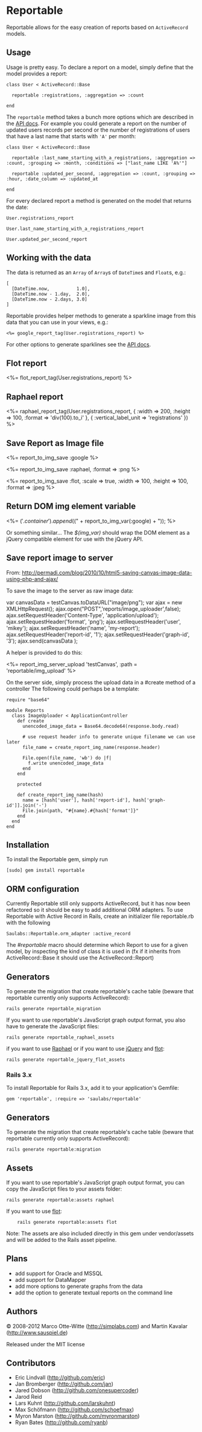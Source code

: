 Reportable
==========

Reportable allows for the easy creation of reports based on `ActiveRecord` models.


Usage
-----

Usage is pretty easy. To declare a report on a model, simply define that the model provides a report:

    class User < ActiveRecord::Base

      reportable :registrations, :aggregation => :count

    end

The `reportable` method takes a bunch more options which are described in the [API docs](http://rdoc.info/projects/saulabs/reportable). For example you could generate a report on
the number of updated users records per second or the number of registrations of users that have a last name that starts with `'A'` per month:

    class User < ActiveRecord::Base

      reportable :last_name_starting_with_a_registrations, :aggregation => :count, :grouping => :month, :conditions => ["last_name LIKE 'A%'"]

      reportable :updated_per_second, :aggregation => :count, :grouping => :hour, :date_column => :updated_at

    end

For every declared report a method is generated on the model that returns the date:

    User.registrations_report

    User.last_name_starting_with_a_registrations_report

    User.updated_per_second_report


Working with the data
---------------------

The data is returned as an `Array` of `Array`s of `DateTime`s and `Float`s, e.g.:

    [
      [DateTime.now,          1.0],
      [DateTime.now - 1.day,  2.0],
      [DateTime.now - 2.days, 3.0]
    ]

Reportable provides helper methods to generate a sparkline image from this data that you can use in your views, e.g.:

    <%= google_report_tag(User.registrations_report) %>

For other options to generate sparklines see the [API docs](http://rdoc.info/projects/saulabs/reportable).

Flot report
-----------

  <%= flot_report_tag(User.registrations_report) %>

Raphael report
-----------

  <%= raphael_report_tag(User.registrations_report, { :width => 200, :height => 100, :format => 'div(100).to_i' }, { :vertical_label_unit => 'registrations' }) %>


Save Report as Image file
-------------------------

  <%= report_to_img_save :google %>

  <%= report_to_img_save :raphael, :format => :png %>

  <%= report_to_img_save :flot, :scale => true, :width => 100, :height => 100, :format => :jpeg %>

Return DOM img element variable
-------------------------------

  <%= $('.container').append($(" + report_to_img_var(:google) + ")); %>

Or something similar... The _$(img_var)_ should wrap the DOM element as a jQuery compatible element for use with the jQuery API.

Save report image to server
---------------------------

From: http://permadi.com/blog/2010/10/html5-saving-canvas-image-data-using-php-and-ajax/

To save the image to the server as raw image data:

  var canvasData = testCanvas.toDataURL("image/png");
  var ajax = new XMLHttpRequest();
  ajax.open("POST",'reports/image_uploader',false);
  ajax.setRequestHeader('Content-Type', 'application/upload');
  ajax.setRequestHeader('format', 'png');
  ajax.setRequestHeader('user', 'mikey');
  ajax.setRequestHeader('name', 'my-report');
  ajax.setRequestHeader('report-id', '1');
  ajax.setRequestHeader('graph-id', '3');
  ajax.send(canvasData );  

A helper is provided to do this:

  <%= report_img_server_upload 'testCanvas', :path = 'reportable/img_upload' %>

On the server side, simply process the upload data in a #create method of a controller
The following could perhaps be a template:
  
    require "base64"

    module Reports
      class ImageUploader < ApplicationController
        def create
          unencoded_image_data = Base64.decode64(response.body.read)

          # use request header info to generate unique filename we can use later
          file_name = create_report_img_name(response.header)

          File.open(file_name, 'wb') do |f|
            f.write unencoded_image_data
          end
        end

        protected

        def create_report_img_name(hash)
          name = [hash['user'], hash['report-id'], hash['graph-id']].join('-')
          File.join(path, "#{name}.#{hash['format']}"
        end
      end
    end

Installation
------------

To install the Reportable gem, simply run

    [sudo] gem install reportable

ORM configuration
-----------------

Currently Reportable still only supports ActiveRecord, but it has now been refactored so it should be easy to add additional ORM adapters. To use Reportable with Active Record in Rails, create an initializer file reportable.rb with the following

    Saulabs::Reportable.orm_adapter :active_record

The _#reportable_ macro should determine which Report to use for a given model, by inspecting the kind of class it is used in (fx if it inherits from ActiveRecord::Base it should use the ActiveRecord::Report)

Generators
----------

To generate the migration that create reportable's cache table (beware that reportable currently only supports ActiveRecord):

    rails generate reportable_migration

If you want to use reportable's JavaScript graph output format, you also have to generate the JavaScript files:

    rails generate reportable_raphael_assets

if you want to use [Raphael](http://raphaeljs.com/) or if you want to use [jQuery](http://jquery.com/) and [flot](http://code.google.com/p/flot/):

    rails generate reportable_jquery_flot_assets


### Rails 3.x

To install Reportable for Rails 3.x, add it to your application's Gemfile:

    gem 'reportable', :require => 'saulabs/reportable'

Generators
----------

To generate the migration that create reportable's cache table (beware that reportable currently only supports ActiveRecord):

    rails generate reportable:migration

Assets
------

If you want to use reportable's JavaScript graph output format, you can copy the JavaScript files to your assets folder:

    rails generate reportable:assets raphael

If you want to use [flot](http://code.google.com/p/flot/):

		rails generate reportable:assets flot

Note: The assets are also included directly in this gem under vendor/assets and will be added to the Rails asset pipeline. 

Plans
-----

* add support for Oracle and MSSQL
* add support for DataMapper
* add more options to generate graphs from the data
* add the option to generate textual reports on the command line


Authors
-------

© 2008-2012 Marco Otte-Witte (<http://simplabs.com>) and Martin Kavalar (<http://www.sauspiel.de>)

Released under the MIT license


Contributors
------------

* Eric Lindvall (<http://github.com/eric>)
* Jan Bromberger (<http://github.com/jan>)
* Jared Dobson (<http://github.com/onesupercoder>)
* Jarod Reid
* Lars Kuhnt (<http://github.com/larskuhnt>)
* Max Schöfmann (<http://github.com/schoefmax>)
* Myron Marston (<http://github.com/myronmarston>)
* Ryan Bates (<http://github.com/ryanb>)

